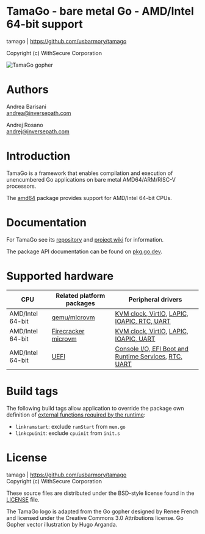 TamaGo - bare metal Go - AMD/Intel 64-bit support
=================================================

tamago | https://github.com/usbarmory/tamago  

Copyright (c) WithSecure Corporation  

![TamaGo gopher](https://github.com/usbarmory/tamago/wiki/images/tamago.svg?sanitize=true)

Authors
=======

Andrea Barisani  
andrea@inversepath.com  

Andrej Rosano  
andrej@inversepath.com  

Introduction
============

TamaGo is a framework that enables compilation and execution of unencumbered Go
applications on bare metal AMD64/ARM/RISC-V processors.

The [amd64](https://github.com/usbarmory/tamago/tree/master/amd64) package
provides support for AMD/Intel 64-bit CPUs.

Documentation
=============

For TamaGo see its [repository](https://github.com/usbarmory/tamago) and
[project wiki](https://github.com/usbarmory/tamago/wiki) for information.

The package API documentation can be found on
[pkg.go.dev](https://pkg.go.dev/github.com/usbarmory/tamago).

Supported hardware
==================

| CPU              | Related platform packages                                                                        | Peripheral drivers                                                                                                                                                         |
|------------------|--------------------------------------------------------------------------------------------------|----------------------------------------------------------------------------------------------------------------------------------------------------------------------------|
| AMD/Intel 64-bit | [qemu/microvm](https://github.com/usbarmory/tamago/tree/master/board/qemu/microvm)               | [KVM clock, VirtIO](https://github.com/usbarmory/tamago/tree/master/kvm), [LAPIC, IOAPIC, RTC, UART](https://github.com/usbarmory/tamago/blob/master/soc/intel)            |
| AMD/Intel 64-bit | [Firecracker microvm](https://github.com/usbarmory/tamago/tree/master/board/firecracker/microvm) | [KVM clock, VirtIO](https://github.com/usbarmory/tamago/tree/master/kvm), [LAPIC, IOAPIC, UART](https://github.com/usbarmory/tamago/blob/master/soc/intel)                 |
| AMD/Intel 64-bit | [UEFI](https://github.com/usbarmory/go-boot/tree/master/efi)                                     | [Console I/O, EFI Boot and Runtime Services](https://github.com/usbarmory/go-boot/tree/master/efi), [RTC, UART](https://github.com/usbarmory/tamago/blob/master/soc/intel) |

Build tags
==========

The following build tags allow application to override the package own definition of
[external functions required by the runtime](https://github.com/usbarmory/tamago/wiki/Internals#go-runtime-changes):

* `linkramstart`: exclude `ramStart` from `mem.go`
* `linkcpuinit`: exclude `cpuinit` from `init.s`

License
=======

tamago | https://github.com/usbarmory/tamago  
Copyright (c) WithSecure Corporation

These source files are distributed under the BSD-style license found in the
[LICENSE](https://github.com/usbarmory/tamago/blob/master/LICENSE) file.

The TamaGo logo is adapted from the Go gopher designed by Renee French and
licensed under the Creative Commons 3.0 Attributions license. Go Gopher vector
illustration by Hugo Arganda.
